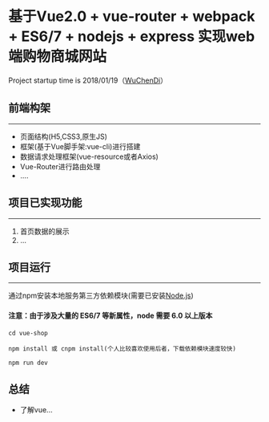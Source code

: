 # 基于Vue2.0 + vue-router + webpack + ES6/7 + nodejs + express 实现web端购物商城网站

Project startup time is 2018/01/19（[WuChenDi](https://github.com/WuChenDi)）

## 前端构架
***
- 页面结构(H5,CSS3,原生JS)
- 框架(基于Vue脚手架:vue-cli)进行搭建
- 数据请求处理框架(vue-resource或者Axios)
- Vue-Router进行路由处理
- ....

## 项目已实现功能
***
1. 首页数据的展示
2. ...

## 项目运行
***
通过npm安装本地服务第三方依赖模块(需要已安装[Node.js](https://nodejs.org/))
#### 注意：由于涉及大量的 ES6/7 等新属性，node 需要 6.0 以上版本 
```
cd vue-shop

npm install 或 cnpm install(个人比较喜欢使用后者，下载依赖模块速度较快)

npm run dev

```
## 总结

- 了解vue...
